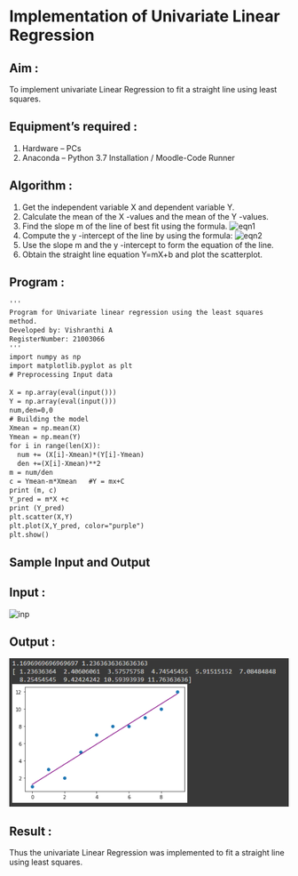 # Implementation of Univariate Linear Regression
## Aim :
To implement univariate Linear Regression to fit a straight line using least squares.
## Equipment’s required :
1.	Hardware – PCs
2.	Anaconda – Python 3.7 Installation / Moodle-Code Runner
## Algorithm :
1.	Get the independent variable X and dependent variable Y.
2.	Calculate the mean of the X -values and the mean of the Y -values.
3.	Find the slope m of the line of best fit using the formula.
 ![eqn1](./eq1.jpg)
4.	Compute the y -intercept of the line by using the formula:
![eqn2](./eq2.jpg)  
5.	Use the slope m and the y -intercept to form the equation of the line.
6.	Obtain the straight line equation Y=mX+b and plot the scatterplot.
## Program :
```
''' 
Program for Univariate linear regression using the least squares method.
Developed by: Vishranthi A
RegisterNumber: 21003066
'''
import numpy as np
import matplotlib.pyplot as plt
# Preprocessing Input data

X = np.array(eval(input()))
Y = np.array(eval(input()))
num,den=0,0
# Building the model 
Xmean = np.mean(X)
Ymean = np.mean(Y)
for i in range(len(X)):
  num += (X[i]-Xmean)*(Y[i]-Ymean)
  den +=(X[i]-Xmean)**2
m = num/den
c = Ymean-m*Xmean   #Y = mx+C
print (m, c)
Y_pred = m*X +c
print (Y_pred)
plt.scatter(X,Y)
plt.plot(X,Y_pred, color="purple")
plt.show()
```
## Sample Input and Output
## Input :
![inp](./input.jpg)
## Output :
![output](./output.png)
## Result :
Thus the univariate Linear Regression was implemented to fit a straight line using least squares.
